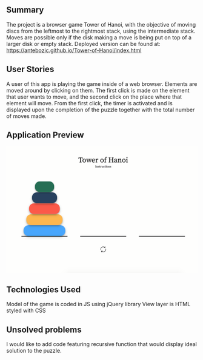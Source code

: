 ## Summary

The project is a browser game Tower of Hanoi, with the objective of moving discs from the leftmost to the rightmost stack, using the intermediate stack. Moves are possible only if the disk making a move is being put on top of a larger disk or empty stack. Deployed version can be found at: https://antebozic.github.io/Tower-of-Hanoi/index.html

## User Stories

A user of this app is playing the game inside of a web browser. Elements are moved around by clicking on them. The first click is made on the element that user wants to move, and the second click on the place where that element will move.
From the first click, the timer is activated and is displayed upon the completion of the puzzle together with the total number of moves made.

## Application Preview

![picture](./img/screen.png)

## Technologies Used

Model of the game is coded in JS using jQuery library 
View layer is HTML styled with CSS


## Unsolved problems

I would like to add code featuring recursive function that would display ideal solution to the puzzle.
